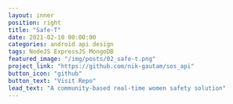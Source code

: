```yaml
---
layout: inner
position: right
title: "Safe-T"
date: 2021-02-10 00:00:00
categories: android api design
tags: NodeJS ExpressJS MongoDB
featured_image: "/img/posts/02_safe-t.png"
project_link: "https://github.com/nik-gautam/sos_api"
button_icon: "github"
button_text: "Visit Repo"
lead_text: "A community-based real-time women safety solution"
---
```

